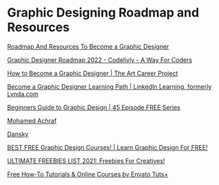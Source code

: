# Graphic Designing Roadmap and Resources

[Roadmap And Resources To Become a Graphic Designer](https://medium.datadriveninvestor.com/roadmap-and-resources-to-become-a-graphic-designer-8ae638603cc0)

[Graphic Designer Roadmap 2022 - Codelivly - A Way For Coders](https://www.codelivly.com/graphic-designer-roadmap-2022/)

[How to Become a Graphic Designer | The Art Career Project](https://theartcareerproject.com/how-to-become-a-graphic-designer/)

[Become a Graphic Designer Learning Path | LinkedIn Learning, formerly Lynda.com](https://www.linkedin.com/learning/paths/become-a-graphic-designer)

[Beginners Guide to Graphic Design | 45 Episode FREE Series](https://www.youtube.com/watch?v=WONZVnlam6U&list=PLYfCBK8IplO4E2sXtdKMVpKJZRBEoMvpn)

[Mohamed Achraf](https://www.youtube.com/channel/UCF6WjcZeVqy3MLBpp86eOyw)

[Dansky](https://www.youtube.com/user/ForeverDansky)

[](https://www.youtube.com/user/DesignCourse)

[BEST FREE Graphic Design Courses! | Learn Graphic Design For FREE!](https://youtu.be/VBjHsxWXLyg)

[](https://inkbotdesign.com/graphic-design-courses-for-students/)

[ULTIMATE FREEBIES LIST 2021: Freebies For Creatives!](https://youtu.be/57WdAOL-LYU)

[Free How-To Tutorials & Online Courses by Envato Tuts+](https://tutsplus.com/)